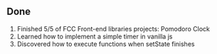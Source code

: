 ## Done

1. Finished 5/5 of FCC Front-end libraries projects: Pomodoro Clock
2. Learned how to implement a simple timer in vanilla js 
3. Discovered how to execute functions when setState finishes